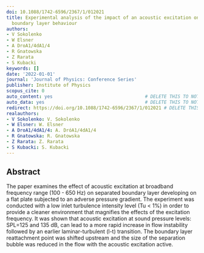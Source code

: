 ```yaml
---
doi: 10.1088/1742-6596/2367/1/012021
title: Experimental analysis of the impact of an acoustic excitation on a separated
  boundary layer behaviour
authors:
- V Sokolenko
- W Elsner
- A DroA1/4dA1/4
- R Gnatowska
- Z Rarata
- S Kubacki
keywords: []
date: '2022-01-01'
journal: 'Journal of Physics: Conference Series'
publisher: Institute of Physics
scopus_cite: 0
auto_content: yes                                  # DELETE THIS TO NOT AUTO GENERATE CONTENT
auto_data: yes                                     # DELETE THIS TO NOT AUTO GENERATE METADATA
redirect: https://doi.org/10.1088/1742-6596/2367/1/012021 # DELETE THIS TO NOT REDIRECT
realauthors:
- V Sokolenko: V. Sokolenko
- W Elsner: W. Elsner
- A DroA1/4dA1/4: A. DróA1/4dA1/4
- R Gnatowska: R. Gnatowska
- Z Rarata: Z. Rarata
- S Kubacki: S. Kubacki
---
```



## Abstract
The paper examines the effect of acoustic excitation at broadband frequency range (100 - 650 Hz) on separated boundary layer developing on a flat plate subjected to an adverse pressure gradient. The experiment was conducted with a low inlet turbulence intensity level (Tu < 1%) in order to provide a cleaner environment that magnifies the effects of the excitation frequency. It was shown that acoustic excitation at sound pressure levels: SPL=125 and 135 dB, can lead to a more rapid increase in flow instability followed by an earlier laminar-turbulent (l-t) transition. The boundary layer reattachment point was shifted upstream and the size of the separation bubble was reduced in the flow with the acoustic excitation active.
